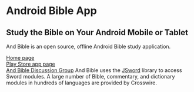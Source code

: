 # Android Bible App 
## Study the Bible on Your Android Mobile or Tablet

And Bible is an open source, offline Android Bible study application.

[Home page](http://mjdenham.github.io/and-bible/)  
[Play Store app page](http://market.android.com/details?id=net.bible.android.activity)  
[And Bible Discussion Group](https://groups.google.com/group/and-bible)
And Bible uses the [JSword](http://www.crosswire.org/jsword) library to access Sword modules.
A large number of Bible, commentary, and dictionary modules in hundreds of languages are provided by Crosswire.

